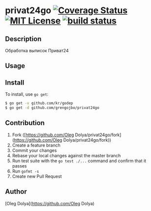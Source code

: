 privat24go [![Coverage Status](https://coveralls.io/repos/grengojbo/privat24go/badge.png)](https://coveralls.io/r/grengojbo/privat24go) [![MIT License](http://img.shields.io/badge/license-MIT-blue.svg?style=flat)](https://github.com/grengojbo/privat24go/blob/master/LICENSE) [![build status](https://secure.travis-ci.org/privat24go/goquery.png)](http://travis-ci.org/grengojbo/privat24go)
====

## Description
Обработка выписок Приват24

## Usage

## Install

To install, use `go get`:

```bash
$ go get -v github.com/kr/godep
$ go get -d github.com/grengojbo/privat24go
```

## Contribution

1. Fork ([https://github.com/Oleg Dolya/privat24go/fork](https://github.com/Oleg Dolya/privat24go/fork))
1. Create a feature branch
1. Commit your changes
1. Rebase your local changes against the master branch
1. Run test suite with the `go test ./...` command and confirm that it passes
1. Run `gofmt -s`
1. Create new Pull Request

## Author

[Oleg Dolya](https://github.com/Oleg Dolya)